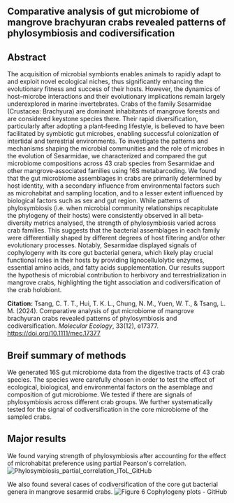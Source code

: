 ## Comparative analysis of gut microbiome of mangrove brachyuran crabs revealed patterns of phylosymbiosis and codiversification

## Abstract
The acquisition of microbial symbionts enables animals to rapidly adapt to and exploit novel ecological niches, thus significantly enhancing the evolutionary fitness and success of their hosts. However, the dynamics of host–microbe interactions and their evolutionary implications remain largely underexplored in marine invertebrates. Crabs of the family Sesarmidae (Crustacea: Brachyura) are dominant inhabitants of mangrove forests and are considered keystone species there. Their rapid diversification, particularly after adopting a plant‐feeding lifestyle, is believed to have been facilitated by symbiotic gut microbes, enabling successful colonization of intertidal and terrestrial environments. To investigate the patterns and mechanisms shaping the microbial communities and the role of microbes in the evolution of Sesarmidae, we characterized and compared the gut microbiome compositions across 43 crab species from Sesarmidae and other mangrove‐associated families using 16S metabarcoding. We found that the gut microbiome assemblages in crabs are primarily determined by host identity, with a secondary influence from environmental factors such as microhabitat and sampling location, and to a lesser extent influenced by biological factors such as sex and gut region. While patterns of phylosymbiosis (i.e. when microbial community relationships recapitulate the phylogeny of their hosts) were consistently observed in all beta‐diversity metrics analysed, the strength of phylosymbiosis varied across crab families. This suggests that the bacterial assemblages in each family were differentially shaped by different degrees of host filtering and/or other evolutionary processes. Notably, Sesarmidae displayed signals of cophylogeny with its core gut bacterial genera, which likely play crucial functional roles in their hosts by providing lignocellulolytic enzymes, essential amino acids, and fatty acids supplementation. Our results support the hypothesis of microbial contribution to herbivory and terrestrialization in mangrove crabs, highlighting the tight association and codiversification of the crab holobiont.

**Citation:** Tsang, C. T. T., Hui, T. K. L., Chung, N. M., Yuen, W. T., & Tsang, L. M. (2024). Comparative analysis of gut microbiome of mangrove brachyuran crabs revealed patterns of phylosymbiosis and codiversification. _Molecular Ecology_, 33(12), e17377. https://doi.org/10.1111/mec.17377

## Breif summary of methods
We generated 16S gut microbiome data from the digestive tracts of 43 crab species. The species were carefully chosen in order to test the effect of ecological, biological, and environmental factors on the asemblage and composition of gut microbiome. We tested if there are signals of phylosymbiosis across different crab groups. We further systematically tested for the signal of codiversification in the core microbiome of the sampled crabs.

## Major results
We found varying strength of phylosymbiosis after accounting for the effect of microhabitat preference using partial Pearson's correlation.
![Phylosymbiosis_partial_correlation_IToL_GitHub](https://github.com/user-attachments/assets/e0bf1997-fb91-4ada-9e82-5429f841ff14)

We also found several cases of codiversification of the core gut bacterial genera in mangrove sesarmid crabs.
![Figure 6 Cophylogeny plots - GitHub](https://github.com/user-attachments/assets/b0e8ea6d-f088-4a27-b7cf-ab717d041c66)

